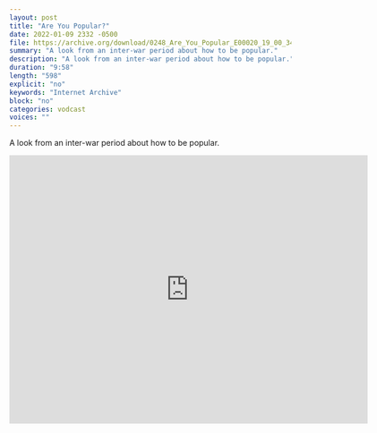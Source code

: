 ```yaml
---
layout: post
title: "Are You Popular?"
date: 2022-01-09 2332 -0500
file: https://archive.org/download/0248_Are_You_Popular_E00020_19_00_34_00/0248_Are_You_Popular_E00020_19_00_34_00.m4v
summary: "A look from an inter-war period about how to be popular."
description: "A look from an inter-war period about how to be popular."
duration: "9:58"
length: "598"
explicit: "no" 
keywords: "Internet Archive"
block: "no" 
categories: vodcast
voices: ""
---
```


A look from an inter-war period about how to be popular.

<iframe src="https://archive.org/embed/0248_Are_You_Popular_E00020_19_00_34_00" width="640" height="480" frameborder="0" webkitallowfullscreen="true" mozallowfullscreen="true" allowfullscreen></iframe>
